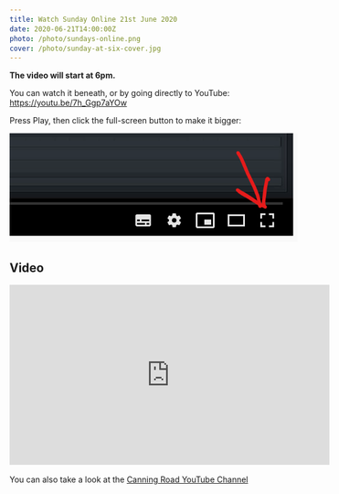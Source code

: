 ```yaml
---
title: Watch Sunday Online 21st June 2020
date: 2020-06-21T14:00:00Z
photo: /photo/sundays-online.png
cover: /photo/sunday-at-six-cover.jpg
---
```


**The video will start at 6pm.**

You can watch it beneath, or by going directly to YouTube: <https://youtu.be/7h_Ggp7aYOw>

Press Play, then click the full-screen button to make it bigger:

<img class="fn cb ma0" alt="Full screen button" src="/photo/full-screen-video.png">

## Video

<iframe width="560" height="315" src="https://www.youtube.com/embed/7h_Ggp7aYOw" frameborder="0" allow="accelerometer; autoplay; encrypted-media; gyroscope; picture-in-picture" allowfullscreen></iframe>


You can also take a look at the [Canning Road YouTube Channel](
https://www.youtube.com/channel/UCLlyMMvV26OndAy_ep7gv4A)
